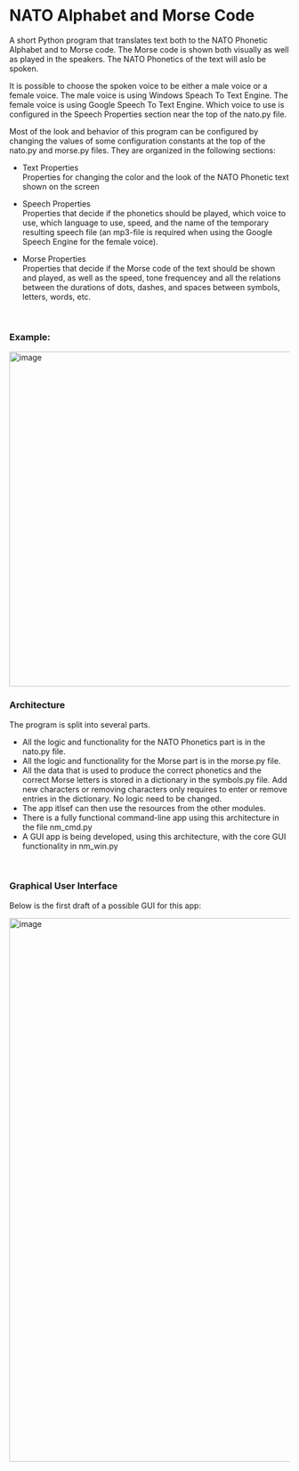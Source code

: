 # NATO Alphabet and Morse Code

A short Python program that translates text both to the NATO Phonetic Alphabet and to Morse code. The Morse code is shown both visually as well as played in the speakers. The NATO Phonetics of the text will aslo be spoken. 

It is possible to choose the spoken voice to be either a male voice or a female voice. The male voice is using Windows Speach To Text Engine. The female voice is using Google Speech To Text Engine. Which voice to use is configured in the Speech Properties section near the top of the nato.py file. 

Most of the look and behavior of this program can be configured by changing the values of some configuration constants at the top of the nato.py and morse.py files. They are organized in the following sections:

* Text Properties <br/>
Properties for changing the color and the look of the NATO Phonetic text shown on the screen

* Speech Properties <br/>
Properties that decide if the phonetics should be played, which voice to use, which language to use, speed, and the name of the temporary resulting speech file (an mp3-file is required when using the Google Speech Engine for the female voice).

* Morse Properties <br/>
Properties that decide if the Morse code of the text should be shown and played, as well as the speed, tone frequencey and all the relations between the durations of dots, dashes, and spaces between symbols, letters, words, etc.

<br/>

### Example:

<img width="602" alt="image" src="https://user-images.githubusercontent.com/1498298/204062001-c11fda2c-866a-4866-b2f6-6d66f2669298.png">

<br/>

### Architecture

The program is split into several parts. 
* All the logic and functionality for the NATO Phonetics part is in the nato.py file.
* All the logic and functionality for the Morse part is in the morse.py file.
* All the data that is used to produce the correct phonetics and the correct Morse letters is stored in a dictionary in the symbols.py file. Add new characters or removing characters only requires to enter or remove entries in the dictionary. No logic need to be changed.
* The app itlsef can then use the resources from the other modules.
* There is a fully functional command-line app using this architecture in the file nm_cmd.py
* A GUI app is being developed, using this architecture, with the core GUI functionality in nm_win.py

<br/>

### Graphical User Interface

Below is the first draft of a possible GUI for this app:

<img width="977" alt="image" src="https://user-images.githubusercontent.com/1498298/205522157-33ff7069-ff1c-46d1-9cae-e0d6e2e87ca5.png">
